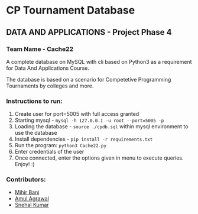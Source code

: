 # CP Tournament Database
## DATA AND APPLICATIONS - Project Phase 4
### Team Name - Cache22

A complete database on MySQL with cli based on Python3 as a requirement for Data And Applications Course.

The database is based on a scenario for Competetive Programming Tournaments by colleges and more.

### Instructions to run:
1. Create user for port=5005 with full access granted
2. Starting mysql - `mysql -h 127.0.0.1 -u root --port=5005 -p`
3. Loading the database - `source ./cpdb.sql` within mysql environment to use the database
4. Install dependencies - `pip install -r requirements.txt`
5. Run the program: `python3 Cache22.py`
6. Enter credentials of the user
7. Once connected, enter the options given in menu to execute queries.
Enjoy! :)


### Contributors:
* [Mihir Bani](https://github.com/MihirBani2000)
* [Amul Agrawal](https://github.com/amul-agrawal)
* [Snehal Kumar](https://github.com/snehalkumar5)